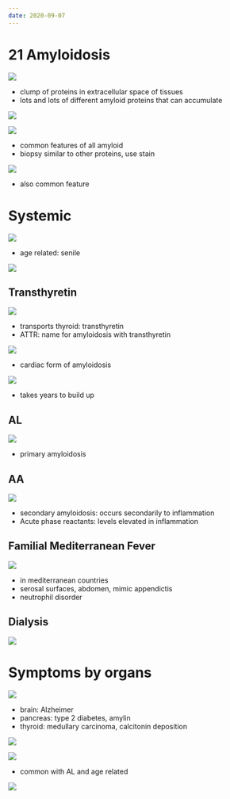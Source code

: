 ```yaml
---
date: 2020-09-07
---
```


# 21 Amyloidosis

<!-- amyloid localized vs amyloidosis.. -->

![](https://photos.thisispiggy.com/file/wikiFiles/0Bi3wfR.jpg)

- clump of proteins in extracellular space of tissues
- lots and lots of different amyloid proteins that can accumulate

![](https://photos.thisispiggy.com/file/wikiFiles/NxF4Dpv.jpg)

<!-- amyloid histology, structure.. -->

![](https://photos.thisispiggy.com/file/wikiFiles/avLcqjo.jpg)

- common features of all amyloid
- biopsy similar to other proteins, use stain

![](https://photos.thisispiggy.com/file/wikiFiles/GnVkRre.jpg)

- also common feature

# Systemic

<!-- systemic amyloidosis types.. -->

![](https://photos.thisispiggy.com/file/wikiFiles/SsZTLY8.jpg)

- age related: senile

![](https://photos.thisispiggy.com/file/wikiFiles/mYfyj8r.jpg)

## Transthyretin

<!-- transthyretin function, amyloidosis problem.. -->

![](https://photos.thisispiggy.com/file/wikiFiles/j3Yds85.jpg)

- transports thyroid: transthyretin
- ATTR: name for amyloidosis with transthyretin

![](https://photos.thisispiggy.com/file/wikiFiles/wKnEZxB.jpg)

- cardiac form of amyloidosis

![](https://photos.thisispiggy.com/file/wikiFiles/ap9QEXh.jpg)

- takes years to build up

## AL

<!-- AL amyloidosis aka, cause, diagnosis, treatment.. -->

![](https://photos.thisispiggy.com/file/wikiFiles/CAFHsEW.jpg)

- primary amyloidosis

## AA

<!-- AA amyloidosis aka, cause.. -->

![](https://photos.thisispiggy.com/file/wikiFiles/TubtgX3.jpg)

- secondary amyloidosis: occurs secondarily to inflammation
- Acute phase reactants: levels elevated in inflammation

## Familial Mediterranean Fever

<!-- familial mediterranean fever is, pathogenesis, symptoms, cause of death, treatment.. -->

![](https://photos.thisispiggy.com/file/wikiFiles/EyDuw3O.jpg)

- in mediterranean countries
- serosal surfaces, abdomen, mimic appendictis
- neutrophil disorder

## Dialysis

<!-- dialysis related amyloidosis pathogenesis, symptoms.. -->

![](https://photos.thisispiggy.com/file/wikiFiles/L3ZzgBy.jpg)

# Symptoms by organs

<!-- amyloidosis symptoms by organs.. -->

![](https://photos.thisispiggy.com/file/wikiFiles/jhPqeQj.jpg)

- brain: Alzheimer
- pancreas: type 2 diabetes, amylin
- thyroid: medullary carcinoma, calcitonin deposition

![](https://photos.thisispiggy.com/file/wikiFiles/xEsMeCO.jpg)

![](https://photos.thisispiggy.com/file/wikiFiles/dYC58Mw.jpg)

- common with AL and age related

![](https://photos.thisispiggy.com/file/wikiFiles/88cF4tg.jpg)

